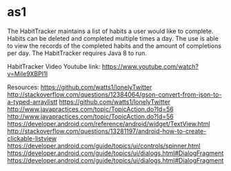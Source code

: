 # as1
The HabitTracker maintains a list of habits a user would like to complete. Habits can be deleted and completed multiple times a day. The use is able to view the records of the completed habits and the amount of completions per day. The HabitTracker requires Java 8 to run. 


HabitTracker Video Youtube link: https://www.youtube.com/watch?v=MiIe9XBPI1I

Resources:
https://github.com/watts1/lonelyTwitter
http://stackoverflow.com/questions/12384064/gson-convert-from-json-to-a-typed-arraylistt
https://github.com/watts1/lonelyTwitter
http://www.javapractices.com/topic/TopicAction.do?Id=56
http://www.javapractices.com/topic/TopicAction.do?Id=56
https://developer.android.com/reference/android/widget/TextView.html
http://stackoverflow.com/questions/13281197/android-how-to-create-clickable-listview
https://developer.android.com/guide/topics/ui/controls/spinner.html
https://developer.android.com/guide/topics/ui/dialogs.html#DialogFragment
https://developer.android.com/guide/topics/ui/dialogs.html#DialogFragment

